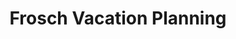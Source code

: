 ---
title: "Frosch Vacation Planning"
url: /menlo-park/frosch-vacation-planning/
shop: travel agency
---